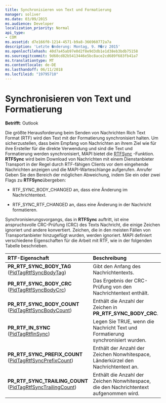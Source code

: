 ```yaml
---
title: Synchronisieren von Text und Formatierung
manager: soliver
ms.date: 03/09/2015
ms.audience: Developer
localization_priority: Normal
api_type:
- COM
ms.assetid: d7e166f0-1214-4571-b9a8-366960772a7a
description: 'Letzte �nderung: Montag, 9. M�rz 2015'
ms.openlocfilehash: 40d7a45ab97e0d2f8e9d3db1e1d38eb3bdb75158
ms.sourcegitcommit: 9d60cd82b5413446e5bc8ace2cd689f683fb41a7
ms.translationtype: MT
ms.contentlocale: de-DE
ms.lasthandoff: 06/11/2018
ms.locfileid: "19795710"
---
```

# <a name="synchronizing-text-and-formatting"></a>Synchronisieren von Text und Formatierung

  
  
**Betrifft**: Outlook 
  
Die größte Herausforderung beim Senden von Nachrichten Rich Text Format (RTF) wird den Text mit der Formatierung synchronisiert halten. Um sicherzustellen, dass beim Empfang von Nachrichten an ihrem Ziel wie für ihre Ersteller für die direkte Verwendung und sind die Text und Formatierung werden synchronisiert, MAPI bietet die [RTFSync](rtfsync.md) -Funktion. **RTFSync** wird beim Download von Nachrichten mit einem Dienstanbieter Transport in der Regel durch RTF-fähigen Clients vor dem eingehende Nachrichten anzeigen und die MAPI-Warteschlange aufgerufen. Anrufer Geben Sie den Bereich der möglichen Abweichung, indem Sie ein oder zwei Flags zu **RTFSync**übergeben:
  
- RTF_SYNC_BODY_CHANGED an, dass eine Änderung im Nachrichtentext.
    
- RTF_SYNC_RTF_CHANGED an, dass eine Änderung in der Nachricht formatieren.
    
Synchronisierungsvorgangs, das in **RTFSync** auftritt, ist eine anspruchsvolle CRC-Prüfung (CRC) des Texts Nachricht, die einige Zeichen ignoriert und andere konvertiert. Zeichen, die in den meisten Fällen von Transportanbieter hinzugefügt wurden, werden ignoriert. MAPI definiert verschiedene Eigenschaften für die Arbeit mit RTF, wie in der folgenden Tabelle beschrieben. 
  
|**RTF-Eigenschaft**|**Beschreibung**|
|:-----|:-----|
|**PR_RTF_SYNC_BODY_TAG** ([PidTagRtfSyncBodyTag](pidtagrtfsyncbodytag-canonical-property.md))  <br/> |Gibt den Anfang des Nachrichtentexts.  <br/> |
|**PR_RTF_SYNC_BODY_CRC** ([PidTagRtfSyncBodyCrc](pidtagrtfsyncbodycrc-canonical-property.md))  <br/> |Das Ergebnis der CRC-Prüfung von den Nachrichtentext enthält.  <br/> |
|**PR_RTF_SYNC_BODY_COUNT** ([PidTagRtfSyncBodyCount](pidtagrtfsyncbodycount-canonical-property.md))  <br/> |Enthält die Anzahl der Zeichen in **PR_RTF_SYNC_BODY_CRC**.  <br/> |
|**PR_RTF_IN_SYNC** ([PidTagRtfInSync](pidtagrtfinsync-canonical-property.md))  <br/> |Legen Sie TRUE, wenn die Nachricht Text und Formatierung synchronisiert wurden.  <br/> |
|**PR_RTF_SYNC_PREFIX_COUNT** ([PidTagRtfSyncPrefixCount](pidtagrtfsyncprefixcount-canonical-property.md))  <br/> |Enthält der Anzahl der Zeichen Nonwhitespace, Länderkürzel den Nachrichtentext an.  <br/> |
|**PR_RTF_SYNC_TRAILING_COUNT** ([PidTagRtfSyncTrailingCount](pidtagrtfsynctrailingcount-canonical-property.md))  <br/> |Enthält die Anzahl der Zeichen Nonwhitespace, die den Nachrichtentext aufgenommen wird.  <br/> |
   

